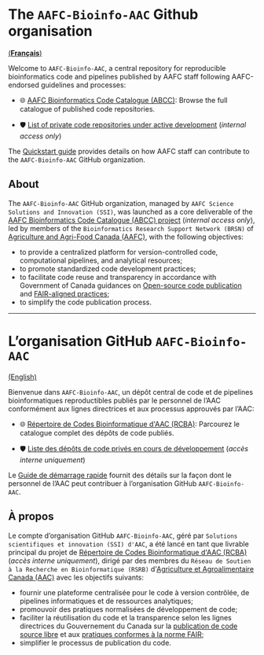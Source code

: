 # The `AAFC-Bioinfo-AAC` Github organisation

[(**Français**)](#lorganisation-github-aafc-bioinfo-aac)

Welcome to `AAFC-Bioinfo-AAC`, a central repository for reproducible bioinformatics code and pipelines published by AAFC staff following AAFC-endorsed guidelines and processes:

- 🌐 [AAFC Bioinformatics Code Catalogue (ABCC)](https://github.com/search?q=org:AAFC-Bioinfo-AAC+is:public+-topic:do-not-catalogue&type=repositories): Browse the full catalogue of published code repositories.

- 🛡️ [List of private code repositories under active development](https://001gc.sharepoint.com/:u:/r/sites/42732/SitePages/abcc-private-repos.aspx) (*internal access only*)

The [Quickstart guide](https://github.com/AAFC-Bioinfo-AAC/quick-start-guide) provides details on how AAFC staff can contribute to the `AAFC-Bioinfo-AAC` GitHub organization.

## About

The `AAFC-Bioinfo-AAC` GitHub organization, managed by `AAFC Science Solutions and Innovation (SSI)`, was launched as a core deliverable of the [AAFC Bioinformatics Code Catalogue (ABCC) project](https://001gc.sharepoint.com/:u:/r/sites/42732/SitePages/AAFC-Bioinformatics-Code-Catalogue_R%C3%A9pertoire-de-codes-Bioinformatique-d%27AAC.aspx) (*internal access only*), led by members of the `Bioinformatics Research Support Network (BRSN)` of [Agriculture and Agri-Food Canada (AAFC)](https://agriculture.canada.ca/en), with the following objectives:

- to provide a centralized platform for version-controlled code, computational pipelines, and analytical resources;
- to promote standardized code development practices;
- to facilitate code reuse and transparency in accordance with Government of Canada guidances on [Open-source code publication](https://www.canada.ca/en/government/system/digital-government/digital-government-innovations/open-source-software/guide-for-publishing-open-source-code.html) and [FAIR-aligned practices](https://www.canada.ca/en/government/system/digital-government/digital-government-innovations/information-management/guidance-assessing-readiness-manage-data-according-findable-accessible-interoperable-reusable-principles.html);
- to simplify the code publication process.

---

# L’organisation GitHub `AAFC-Bioinfo-AAC`

[(English)](#the-aafc-bioinfo-aac-github-organisation)

Bienvenue dans `AAFC-Bioinfo-AAC`, un dépôt central de code et de pipelines bioinformatiques reproductibles publiés par le personnel de l’AAC conformément aux lignes directrices et aux processus approuvés par l’AAC:

- 🌐 [Répertoire de Codes Bioinformatique d'AAC (RCBA)](https://github.com/search?q=org:AAFC-Bioinfo-AAC+is:public+-topic:do-not-catalogue&type=repositories): Parcourez le catalogue complet des dépôts de code publiés.

- 🛡️ [Liste des dépôts de code privés en cours de développement](https://001gc.sharepoint.com/:u:/r/sites/42732/SitePages/abcc-private-repos.aspx) (*accès interne uniquement*)

Le [Guide de démarrage rapide](https://github.com/AAFC-Bioinfo-AAC/quick-start-guide) fournit des détails sur la façon dont le personnel de l’AAC peut contribuer à l’organisation GitHub `AAFC-Bioinfo-AAC`.

## À propos

Le compte d’organisation GitHub `AAFC-Bioinfo-AAC`, géré par `Solutions scientifiques et innovation (SSI) d'AAC`, a été lancé en tant que livrable principal du projet de [Répertoire de Codes Bioinformatique d'AAC (RCBA)](https://001gc.sharepoint.com/:u:/r/sites/42732/SitePages/AAFC-Bioinformatics-Code-Catalogue_R%C3%A9pertoire-de-codes-Bioinformatique-d%27AAC.aspx) (*accès interne uniquement*), dirigé par des membres du `Réseau de Soutien à la Recherche en Bioinformatique (RSRB)` d'[Agriculture et Agroalimentaire Canada (AAC)](https://agriculture.canada.ca/fr) avec les objectifs suivants:

- fournir une plateforme centralisée pour le code à version contrôlée, de pipelines informatiques et de ressources analytiques;
- promouvoir des pratiques normalisées de développement de code;
- faciliter la réutilisation du code et la transparence selon les lignes directrices du Gouvernement du Canada sur la [publication de code source libre](https://www.canada.ca/fr/gouvernement/systeme/gouvernement-numerique/innovations-gouvernementales-numeriques/logiciels-libres/guide-pour-la-publication-du-code-source-libre.html) et aux [pratiques conformes à la norme FAIR](https://www.canada.ca/fr/gouvernement/systeme/gouvernement-numerique/innovations-gouvernementales-numeriques/gestion-information/orientation-evaluation-etat-preparation-gestion-donnees-selon-principes-donnees-faciles-trouver-accessibles-interoperables-reutilisables.html);
- simplifier le processus de publication du code.
